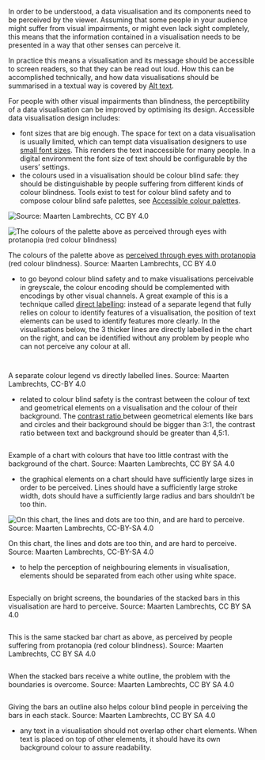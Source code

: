 In order to be understood, a data visualisation and its components need to be perceived by the viewer. Assuming that some people in your audience might suffer from visual impairments, or might even lack sight completely, this means that the information contained in a visualisation needs to be presented in a way that other senses can perceive it.

In practice this means a visualisation and its message should be accessible to screen readers, so that they can be read out loud. How this can be accomplished technically, and how data visualisations should be summarised in a textual way is covered by <span class='internal-link'>[Alt text](alt-text)</span>.

For people with other visual impairments than blindness, the perceptibility of a data visualisation can be improved by optimising its design. Accessible data visualisation design includes:

- font sizes that are big enough. The space for text on a data visualisation is usually limited, which can tempt data visualisation designers to use <span class='internal-link'>[small font sizes](small-fonts)</span>. This renders the text inaccessible for many people. In a digital environment the font size of text should be configurable by the users’ settings.
- the colours used in a visualisation should be colour blind safe: they should be distinguishable by people suffering from different kinds of colour blindness. Tools exist to test for colour blind safety and to compose colour blind safe palettes, see <span class='internal-link'>[Accessible colour palettes](accessible-colour-palettes)</span>.

![Source: Maarten Lambrechts, CC BY 4.0](Colours,%20colour%20blindness%20and%20data%20visualisation%201bdcaf7fa57b4d92a9804910f3066592/viz-palette-1.png)

![The colours of the palette above as [perceived through eyes with protanopia](https://projects.susielu.com/viz-palette?colors=[%22#60f070%22,%22#f0c960%22,%22#6080f0%22,%22#f06085%22]&backgroundColor=%22white%22&fontColor=%22black%22&mode=%22protanopia%22) (red colour blindness)](Colours,%20colour%20blindness%20and%20data%20visualisation%201bdcaf7fa57b4d92a9804910f3066592/protanopia.png)

The colours of the palette above as [perceived through eyes with protanopia](https://projects.susielu.com/viz-palette?colors=[%22#60f070%22,%22#f0c960%22,%22#6080f0%22,%22#f06085%22]&backgroundColor=%22white%22&fontColor=%22black%22&mode=%22protanopia%22) (red colour blindness). Source: Maarten Lambrechts, CC BY 4.0

- to go beyond colour blind safety and to make visualisations perceivable in greyscale, the colour encoding should be complemented with encodings by other visual channels.  A great example of this is a technique called <span class='internal-link'>[direct labelling](direct-labelling)</span>: instead of a separate legend that fully relies on colour to identify features of a visualisation, the position of text elements can be used to identify features more clearly. In the visualisations below, the 3 thicker lines are directly labelled in the chart on the right, and can be identified without any problem by people who can not perceive any colour at all.

<p class='center'>
<img src='Accessibility%20and%20data%20visualisation%207101c5b263ca49408232c0775b9223a3/separate-legend2x-100.jpg' alt='' class='max-400' />
</p>

<p class='center'>
<img src='Accessibility%20and%20data%20visualisation%207101c5b263ca49408232c0775b9223a3/direct-labels_12x-100.jpg' alt='' class='max-400' />
</p>

A separate colour legend vs directly labelled lines. Source: Maarten Lambrechts, CC-BY 4.0


- related to colour blind safety is the contrast between the colour of text and geometrical elements on a visualisation and the colour of their background. The <span class='internal-link'>[contrast ratio ](colour-contrast)</span>between geometrical elements like bars and circles and their background should be bigger than 3:1, the contrast ratio between text and background should be greater than 4,5:1.

<p class='center'>
<img src='Accessibility%20and%20data%20visualisation%207101c5b263ca49408232c0775b9223a3/lines-low-contrast2x.png' alt='' class='max-600' />
</p>

Example of a chart with colours that have too little contrast with the background of the chart. Source: Maarten Lambrechts, CC BY SA 4.0
    
- the graphical elements on a chart should have sufficiently large sizes in order to be perceived. Lines should have a sufficiently large stroke width, dots should have a sufficiently large radius and bars shouldn’t be too thin.

![On this chart, the lines and dots are too thin, and are hard to perceive. Source: Maarten Lambrechts, CC-BY-SA 4.0](Accessibility%20and%20data%20visualisation%207101c5b263ca49408232c0775b9223a3/too-thin2x.png)

On this chart, the lines and dots are too thin, and are hard to perceive. Source: Maarten Lambrechts, CC-BY-SA 4.0

- to help the perception of neighbouring elements in visualisation, elements should be separated from each other using white space.

<p class='center'>
<img src='Colours,%20colour%20blindness%20and%20data%20visualisation%201bdcaf7fa57b4d92a9804910f3066592/stacked-bars-no-outlines.png' alt='' class='max-400' />
</p>

Especially on bright screens, the boundaries of the stacked bars in this visualisation are hard to perceive. Source: Maarten Lambrechts, CC BY SA 4.0

<p class='center'>
<img src='Colours,%20colour%20blindness%20and%20data%20visualisation%201bdcaf7fa57b4d92a9804910f3066592/stacked-bars-protanopia-no-outlines.jpg' alt='' class='max-400' />
</p>

This is the same stacked bar chart as above, as perceived by people suffering from protanopia (red colour blindness). Source: Maarten Lambrechts, CC BY SA 4.0

<p class='center'>
<img src='Colours,%20colour%20blindness%20and%20data%20visualisation%201bdcaf7fa57b4d92a9804910f3066592/stacked-bars-outlines.png' alt='' class='max-400' />
</p>

When the stacked bars receive a white outline, the problem with the boundaries is overcome. Source: Maarten Lambrechts, CC BY SA 4.0

<p class='center'>
<img src='Colours,%20colour%20blindness%20and%20data%20visualisation%201bdcaf7fa57b4d92a9804910f3066592/stacked-bars-protanopia-outlines.png' alt='' class='max-400' />
</p>

Giving the bars an outline also helps colour blind people in perceiving the bars in each stack. Source: Maarten Lambrechts, CC BY SA 4.0

- any text in a visualisation should not overlap other chart elements. When text is placed on top of other elements, it should have its own background colour to assure readability.